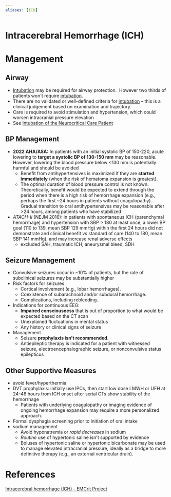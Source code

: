 ```yaml
---
aliases: [ICH]
---
```

# Intracerebral Hemorrhage (ICH)

# Management
## Airway
- [Intubation](../Procedures/Intubation.md) may be required for airway protection.  However two thirds of patients won't require [intubation](../Procedures/Intubation.md).
- There are no validated or well-defined criteria for [intubation](../Procedures/Intubation.md) – this is a clinical judgement based on examination and trajectory.
- Care is required to avoid stimulation and hypertension, which could worsen intracranial pressure elevation
- See [Intubation of the Neurocritical Care Patient](../Procedures/Intubation%20of%20the%20Neurocritical%20Care%20Patient.md)

## BP Management
- **2022 AHA/ASA:** In patients with an initial systolic BP of 150-220, acute lowering to **target a systolic BP of 130-150 mm** may be reasonable.  However, lowering the blood pressure below <130 mm is potentially harmful and should be avoided
	- Benefit from antihypertensives is maximized if they are **started** **immediately** (when the risk of hematoma expansion is greatest).
	- The optimal duration of blood pressure control is not known.  Theoretically, benefit would be expected to extend through the period when there is a high risk of hemorrhage expansion (e.g., perhaps the first ~24 hours in patients without coagulopathy).  Gradual transition to oral antihypertensives may be reasonable after >24 hours, among patients who have stabilized
- *ATACH-II* (NEJM 2016): in patients with spontaneous ICH (parenchymal hemorrhage) and hypertension with SBP > 180 at least once, a lower BP goal (110 to 139, mean SBP 129 mmHg) within the first 24 hours did not demonstrate and clinical benefit vs standard of care (140 to 180, mean SBP 141 mmHg), and may increase renal adverse effects
	- excluded SAH, traumatic ICH, aneurysmal bleed, SDH

## Seizure Management
- Convulsive seizures occur in ~10% of patients, but the rate of subclinical seizures may be substantially higher
- Risk factors for seizures
	- Cortical involvement (e.g., lobar hemorrhages).
	- Coexistence of subarachnoid and/or subdural hemorrhage.
	- Complications, including rebleeding.
- Indications for continuous EEG:
	- **Impaired consciousness** that is out of proportion to what would be expected based on the CT scan
	- Unexplained fluctuations in mental status
	- Any history or clinical signs of seizure
- Management
	- Seizure **prophylaxis isn't recommended.**
	- Antiepileptic therapy is indicated for a patient with witnessed seizure, electroencephalographic seizure, or nonconvulsive status epilepticus

## Other Supportive Measures
- avoid fever/hyperthermia
- DVT prophylaxis: initially use IPCs, then start low dose LMWH or UFH at 24-48 hours from ICH onset after serial CTs show stability of the hemorrhage
	- Patients with underlying coagulopathy or imaging evidence of ongoing hemorrhage expansion may require a more personalized approach.
- Formal dysphagia screening prior to initiation of oral intake
- sodium management
	- Avoid hyponatremia or _rapid decreases_ in sodium
	- _Routine_ use of hypertonic saline isn't supported by evidence
	- Boluses of hypertonic saline or hypertonic bicarbonate may be used to manage elevated intracranial pressure, ideally as a bridge to more definitive therapy (e.g., an external ventricular drain).

# References
[Intracerebral hemorrhage (ICH) - EMCrit Project](https://emcrit.org/ibcc/ich/)